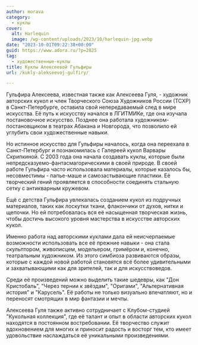 ```yaml
---
author: morava
category:
  - куклы
cover:
  alt: Harlequin
  image: /wp-content/uploads/2023/10/harlequin-jpg.webp
date: "2023-10-01T09:22:38+00:00"
guid: https://www.adora.ru/?p=2825
tag:
  - художественные-куклы
title: Куклы Алексеевой Гульфиры
url: /kukly-alekseevoj-gulfiry/

---
```

Гульфира Алексеева, известная также как Алексеева Гуля, \- художник авторских кукол и член Творческого Союза Художников России (ТСХР) в Санкт-Петербурге, оставила свой непередаваемый след в мире искусства. Её путь к искусству начался в ЛГИТМИКе, где она изучала постановочное искусство. Позднее она работала художником-постановщиком в театрах Абакана и Новгорода, что позволило ей углубить свои художественные навыки.

Но истинное искусство для Гульфиры началось, когда она переехала в Санкт-Петербург и познакомилась с Галереей кукол Варвары Скрипкиной. С 2003 года она начала создавать куклы, которые были непредсказуемо-фантасмагорическими в своей природе. В своей работе Гульфира часто использовала материалы, которые казалось бы, несовместимы - папье-маше и самозастывающие пластики. Её творческий гений проявляется в способности соединять стальную сетку с антикварным кружевом.

Ещё с детства Гульфира увлекалась созданием кукол из подручных материалов, таких как лоскутки ткани, флакончики от духов, нитки и щепочки. Но ей потребовалась вся её насыщенная творческая жизнь, чтобы достичь высокого уровня мастерства в искусстве авторских кукол.

Именно работа над авторскими куклами дала ей неисчерпаемые возможности использовать все её прежние навыки \- она стала скульптором, живописцем, модельером, гримёром и, конечно, театральным художником. Из этого симбиоза развиваются образы, которые с каждой новой работой становятся всё более удивительными и захватывающими как для зрителей, так и для искусствоведов.

Среди её произведений можно выделить такие шедевры, как "Дон Кристобаль", "Через тернии к звёздам", "Оригами", "Альтернативная история" и "Карусель". Её работы не только визуально впечатляют, но и переносят смотрящих в мир фантазии и мечты.

Алексеева Гуля также активно сотрудничает с Клубом-студией "Кукольная коллекция", где её талант и опыт в области авторских кукол находятся в постоянном востребовании. Её творчество служит вдохновением для многих и приносит радость и восторг тем, кто имеет удовольствие наслаждаться её уникальными произведениями.
